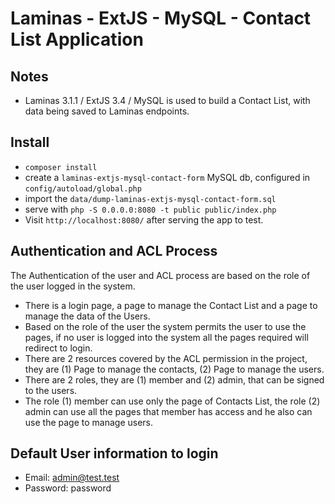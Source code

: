 # Laminas - ExtJS - MySQL - Contact List Application

## Notes
- Laminas 3.1.1 / ExtJS 3.4 / MySQL is used to build a Contact List, with data being saved to Laminas endpoints.

## Install
- `composer install`
- create a `laminas-extjs-mysql-contact-form` MySQL db, configured in `config/autoload/global.php`
- import the `data/dump-laminas-extjs-mysql-contact-form.sql`
- serve with `php -S 0.0.0.0:8080 -t public public/index.php`
- Visit `http://localhost:8080/` after serving the app to test.


## Authentication and ACL Process
The Authentication of the user and ACL process are based on the role of the user logged in the system.
- There is a login page, a page to manage the Contact List and a page to manage the data of the Users.
- Based on the role of the user the system permits the user to use the pages, if no user is logged into the system all the pages required will redirect to login.
- There are 2 resources covered by the ACL permission in the project, they are (1) Page to manage the contacts, (2) Page to manage the users.
- There are 2 roles, they are (1) member and (2) admin, that can be signed to the users.
- The role (1) member can use only the page of Contacts List, the role (2) admin can use all the pages that member has access and he also can use the page to manage users.


## Default User information to login
- Email: admin@test.test
- Password: password

